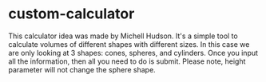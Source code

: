 # custom-calculator

This calculator idea was made by Michell Hudson. It's a simple tool to calculate volumes of different shapes with different sizes. In this case we are only looking at 3 shapes: cones, spheres, and cylinders. Once you input all the information, then all you need to do is submit. Please note, height parameter will not change the sphere shape.

